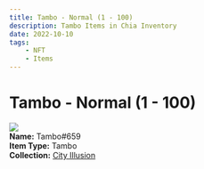 ```yaml
---
title: Tambo - Normal (1 - 100)
description: Tambo Items in Chia Inventory
date: 2022-10-10
tags:
    - NFT
    - Items
---
```


# Tambo - Normal (1 - 100)
<div class="item_thumbnail">
<img loading="lazy" src="https://bveulfashnrwai5rnvmi2z2dfuy2dn6iibhd54tfdevcb2o7rxnq.arweave.net/DUlFlBI7Y2AjsW1YjWdDLTGht8hATj7yZRkqIOnfjds"><br/>
<div><strong>Name:</strong> Tambo#659</div>
<div><strong>Item Type:</strong> Tambo</div>
<div><strong>Collection:</strong> <a href="https://www.spacescan.io/xch/nft/collection/col1lend2dcn558km4wcwta4xnkfv3xpcmlp9kyt0m909emvfxechlyqdl5ndg">City Illusion</a></div>
</div>

